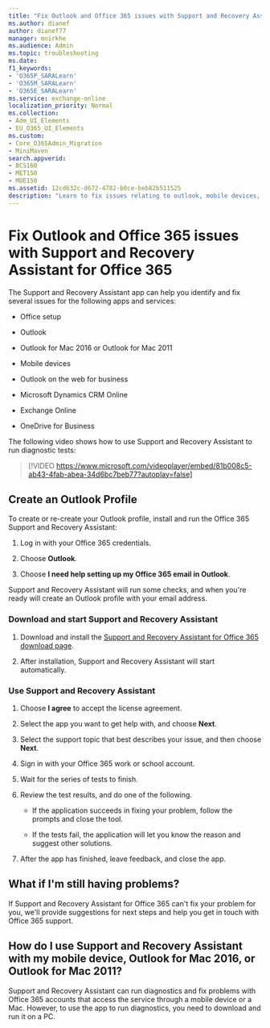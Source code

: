 ```yaml
---
title: "Fix Outlook and Office 365 issues with Support and Recovery Assistant for Office 365"
ms.author: dianef
author: dianef77
manager: mnirkhe
ms.audience: Admin
ms.topic: troubleshooting
ms.date:
f1_keywords:
- 'O365P_SARALearn'
- 'O365M_SARALearn'
- 'O365E_SARALearn'
ms.service: exchange-online
localization_priority: Normal
ms.collection:
- Adm_UI_Elements
- EU_O365_UI_Elements
ms.custom:
- Core_O365Admin_Migration
- MiniMaven
search.appverid:
- BCS160
- MET150
- MOE150
ms.assetid: 12cd632c-d672-4782-b0ce-beb82b511525
description: "Learn to fix issues relating to outlook, mobile devices, office setup and many such apps and services using Support and Recovery Assistant app."
---
```


# Fix Outlook and Office 365 issues with Support and Recovery Assistant for Office 365

The Support and Recovery Assistant app can help you identify and fix several issues for the following apps and services:

- Office setup

- Outlook

- Outlook for Mac 2016 or Outlook for Mac 2011

- Mobile devices

- Outlook on the web for business

- Microsoft Dynamics CRM Online

- Exchange Online

- OneDrive for Business

The following video shows how to use Support and Recovery Assistant to run diagnostic tests:

> [!VIDEO https://www.microsoft.com/videoplayer/embed/81b008c5-ab43-4fab-abea-34d6bc7beb77?autoplay=false]

## Create an Outlook Profile

To create or re-create your Outlook profile, install and run the Office 365 Support and Recovery Assistant:

1. Log in with your Office 365 credentials.

2. Choose **Outlook**.

3. Choose **I need help setting up my Office 365 email in Outlook**.

Support and Recovery Assistant will run some checks, and when you're ready will create an Outlook profile with your email address.

### Download and start Support and Recovery Assistant

1. Download and install the [Support and Recovery Assistant for Office 365 download page](https://aka.ms/SaRA-OutlookSendReceive).

2. After installation, Support and Recovery Assistant will start automatically.

### Use Support and Recovery Assistant

1. Choose **I agree** to accept the license agreement.

2. Select the app you want to get help with, and choose **Next**.

3. Select the support topic that best describes your issue, and then choose **Next**.

4. Sign in with your Office 365 work or school account.

5. Wait for the series of tests to finish.

6. Review the test results, and do one of the following.

   - If the application succeeds in fixing your problem, follow the prompts and close the tool.

   - If the tests fail, the application will let you know the reason and suggest other solutions.

7. After the app has finished, leave feedback, and close the app.

## What if I'm still having problems?

If Support and Recovery Assistant for Office 365 can't fix your problem for you, we'll provide suggestions for next steps and help you get in touch with Office 365 support.

## How do I use Support and Recovery Assistant with my mobile device, Outlook for Mac 2016, or Outlook for Mac 2011?

Support and Recovery Assistant can run diagnostics and fix problems with Office 365 accounts that access the service through a mobile device or a Mac. However, to use the app to run diagnostics, you need to download and run it on a PC.